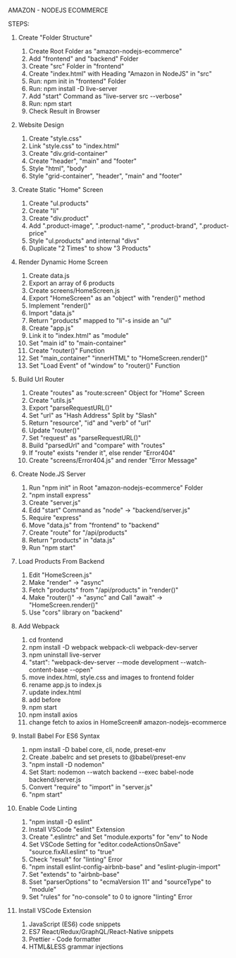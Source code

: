 AMAZON - NODEJS ECOMMERCE

STEPS:

1. Create "Folder Structure"

   1. Create Root Folder as "amazon-nodejs-ecommerce"
   2. Add "frontend" and "backend" Folder
   3. Create "src" Folder in "frontend"
   4. Create "index.html" with Heading "Amazon in NodeJS" in "src"
   5. Run: npm init in "frontend" Folder
   6. Run: npm install -D live-server
   7. Add "start" Command as "live-server src --verbose"
   8. Run: npm start
   9. Check Result in Browser

2. Website Design

   1. Create "style.css"
   2. Link "style.css" to "index.html"
   3. Create "div.grid-container"
   4. Create "header", "main" and "footer"
   5. Style "html", "body"
   6. Style "grid-container", "header", "main" and "footer"

3. Create Static "Home" Screen

   1. Create "ul.products"
   2. Create "li"
   3. Create "div.product"
   4. Add ".product-image", ".product-name", ".product-brand", ".product-price"
   5. Style "ul.products" and internal "divs"
   6. Duplicate "2 Times" to show "3 Products"

4. Render Dynamic Home Screen

   1. Create data.js
   2. Export an array of 6 products
   3. Create screens/HomeScreen.js
   4. Export "HomeScreen" as an "object" with "render()" method
   5. Implement "render()"
   6. Import "data.js"
   7. Return "products" mapped to "li"-s inside an "ul"
   8. Create "app.js"
   9. Link it to "index.html" as "module"
   10. Set "main id" to "main-container"
   11. Create "router()" Function
   12. Set "main_container" "innerHTML" to "HomeScreen.render()"
   13. Set "Load Event" of "window" to "router()" Function

5. Build Url Router

   1. Create "routes" as "route:screen" Object for "Home" Screen
   2. Create "utils.js"
   3. Export "parseRequestURL()"
   4. Set "url" as "Hash Address" Split by "Slash"
   5. Return "resource", "id" and "verb" of "url"
   6. Update "router()"
   7. Set "request" as "parseRequestURL()"
   8. Build "parsedUrl" and "compare" with "routes"
   9. If "route" exists "render it", else render "Error404"
   10. Create "screens/Error404.js" and render "Error Message"

6. Create Node.JS Server

   1. Run "npm init" in Root "amazon-nodejs-ecommerce" Folder
   2. "npm install express"
   3. Create "server.js"
   4. Edd "start" Command as "node" → "backend/server.js"
   5. Require "express"
   6. Move "data.js" from "frontend" to "backend"
   7. Create "route" for "/api/products"
   8. Return "products" in "data.js"
   9. Run "npm start"

7. Load Products From Backend

   1. Edit "HomeScreen.js"
   2. Make "render" → "async"
   3. Fetch "products" from "/api/products" in "render()"
   4. Make "router()" → "async" and Call "await" → "HomeScreen.render()"
   5. Use "cors" library on "backend"

8. Add Webpack

   1. cd frontend
   2. npm install -D webpack webpack-cli webpack-dev-server
   3. npm uninstall live-server
   4. "start": "webpack-dev-server --mode development --watch-content-base --open"
   5. move index.html, style.css and images to frontend folder
   6. rename app.js to index.js
   7. update index.html
   8. add <script src="main.js"></script> before </body>
   9. npm start
   10. npm install axios
   11. change fetch to axios in HomeScreen# amazon-nodejs-ecommerce

9. Install Babel For ES6 Syntax

   1. npm install -D babel core, cli, node, preset-env
   2. Create .babelrc and set presets to @babel/preset-env
   3. "npm install -D nodemon"
   4. Set Start: nodemon --watch backend --exec babel-node backend/server.js
   5. Convert "require" to "import" in "server.js"
   6. "npm start"

10. Enable Code Linting

    1. "npm install -D eslint"
    2. Install VSCode "eslint" Extension
    3. Create ".eslintrc" and Set "module.exports" for "env" to Node
    4. Set VSCode Setting for "editor.codeActionsOnSave" "source.fixAll.eslint" to "true"
    5. Check "result" for "linting" Error
    6. "npm install eslint-config-airbnb-base" and "eslint-plugin-import"
    7. Set "extends" to "airbnb-base"
    8. Sset "parserOptions" to "ecmaVersion 11" and "sourceType" to "module"
    9. Set "rules" for "no-console" to 0 to ignore "linting" Error

11. Install VSCode Extension
    1. JavaScript (ES6) code snippets
    2. ES7 React/Redux/GraphQL/React-Native snippets
    3. Prettier - Code formatter
    4. HTML&LESS grammar injections
